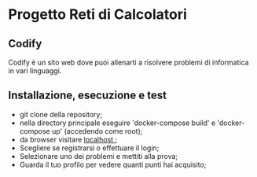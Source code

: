 <h1>Progetto Reti di Calcolatori</h1>

<h2>Codify</h2>

Codify è un sito web dove puoi allenarti a risolvere problemi di informatica in vari linguaggi.

<h2> Installazione, esecuzione e test</h2>
<ul>
  <li> git clone della repository; </li>
  <li> nella directory principale eseguire 'docker-compose build' e 'docker-compose up' (accedendo come root); </li>
  <li> da browser visitare  <a href="https://localhost"> localhost </a>; </li>
  <li> Scegliere se registrarsi o effettuare il login;  </li>
  <li> Selezionare uno dei problemi e mettiti alla prova; </li> 
  <li> Guarda il tuo profilo per vedere quanti punti hai acquisito; </li> 
</ul>